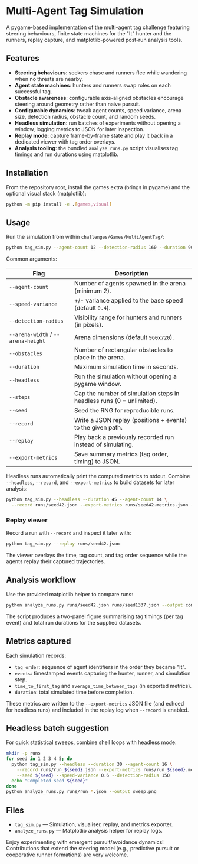# Multi-Agent Tag Simulation

A pygame-based implementation of the multi-agent tag challenge featuring steering behaviours, finite state machines for the "It" hunter and the runners, replay capture, and matplotlib-powered post-run analysis tools.

## Features

- **Steering behaviours**: seekers chase and runners flee while wandering when no threats are nearby.
- **Agent state machines**: hunters and runners swap roles on each successful tag.
- **Obstacle awareness**: configurable axis-aligned obstacles encourage steering around geometry rather than naive pursuit.
- **Configurable dynamics**: tweak agent counts, speed variance, arena size, detection radius, obstacle count, and random seeds.
- **Headless simulation**: run batches of experiments without opening a window, logging metrics to JSON for later inspection.
- **Replay mode**: capture frame-by-frame state and play it back in a dedicated viewer with tag order overlays.
- **Analysis tooling**: the bundled `analyze_runs.py` script visualises tag timings and run durations using matplotlib.

## Installation

From the repository root, install the games extra (brings in pygame) and the optional visual stack (matplotlib):

```bash
python -m pip install -e .[games,visual]
```

## Usage

Run the simulation from within `challenges/Games/MultiAgentTag/`:

```bash
python tag_sim.py --agent-count 12 --detection-radius 160 --duration 90
```

Common arguments:

| Flag | Description |
| ---- | ----------- |
| `--agent-count` | Number of agents spawned in the arena (minimum 2). |
| `--speed-variance` | +/- variance applied to the base speed (default `0.4`). |
| `--detection-radius` | Visibility range for hunters and runners (in pixels). |
| `--arena-width` / `--arena-height` | Arena dimensions (default `960x720`). |
| `--obstacles` | Number of rectangular obstacles to place in the arena. |
| `--duration` | Maximum simulation time in seconds. |
| `--headless` | Run the simulation without opening a pygame window. |
| `--steps` | Cap the number of simulation steps in headless runs (0 = unlimited). |
| `--seed` | Seed the RNG for reproducible runs. |
| `--record` | Write a JSON replay (positions + events) to the given path. |
| `--replay` | Play back a previously recorded run instead of simulating. |
| `--export-metrics` | Save summary metrics (tag order, timing) to JSON. |

Headless runs automatically print the computed metrics to stdout. Combine `--headless`, `--record`, and `--export-metrics` to build datasets for later analysis:

```bash
python tag_sim.py --headless --duration 45 --agent-count 14 \
  --record runs/seed42.json --export-metrics runs/seed42.metrics.json --seed 42
```

### Replay viewer

Record a run with `--record` and inspect it later with:

```bash
python tag_sim.py --replay runs/seed42.json
```

The viewer overlays the time, tag count, and tag order sequence while the agents replay their captured trajectories.

## Analysis workflow

Use the provided matplotlib helper to compare runs:

```bash
python analyze_runs.py runs/seed42.json runs/seed1337.json --output comparison.png
```

The script produces a two-panel figure summarising tag timings (per tag event) and total run durations for the supplied datasets.

## Metrics captured

Each simulation records:

- `tag_order`: sequence of agent identifiers in the order they became "It".
- `events`: timestamped events capturing the hunter, runner, and simulation step.
- `time_to_first_tag` and `average_time_between_tags` (in exported metrics).
- `duration`: total simulated time before completion.

These metrics are written to the `--export-metrics` JSON file (and echoed for headless runs) and included in the replay log when `--record` is enabled.

## Headless batch suggestion

For quick statistical sweeps, combine shell loops with headless mode:

```bash
mkdir -p runs
for seed in 1 2 3 4 5; do
  python tag_sim.py --headless --duration 30 --agent-count 16 \
    --record runs/run_${seed}.json --export-metrics runs/run_${seed}.metrics.json \
    --seed ${seed} --speed-variance 0.6 --detection-radius 150
  echo "Completed seed ${seed}"
done
python analyze_runs.py runs/run_*.json --output sweep.png
```

## Files

- `tag_sim.py` — Simulation, visualiser, replay, and metrics exporter.
- `analyze_runs.py` — Matplotlib analysis helper for replay logs.

Enjoy experimenting with emergent pursuit/avoidance dynamics! Contributions that extend the steering model (e.g., predictive pursuit or cooperative runner formations) are very welcome.
